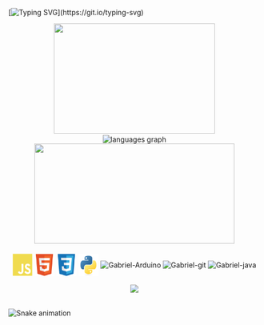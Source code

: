 [![Typing SVG](https://readme-typing-svg.demolab.com?font=Fira+Code&duration=4000&pause=1000&color=42C920&width=600&lines=Ol%C3%A1%2C+eu+sou+o+Gabriel+Castro.;No+momento+estou+cursando+Ci%C3%AAncia+da+Computa%C3%A7%C3%A3o.;A+maioria+dos+meus+c%C3%B3digos+guardo+aqui.;Seja+ele+de+Front-end+ou+Back-end.;Fique+a+vontade+para+consult%C3%A1-los!;Espero+que+goste.)](https://git.io/typing-svg)

<div align="center">
  <img src="https://github-stats-alpha.vercel.app/api?username=Mech24689&cc=1A1B27&tc=70A5FD&ic=9F7ACC&bc=000" width="80%" height="220px">      
</div>

<div align="center">
  <img src="https://github-readme-stats.vercel.app/api/top-langs?locale=en&hide_title=false&layout=compact&card_width=320&langs_count=12&theme=merko&hide_border=true&username=Mech24689" height="200" alt="languages graph"  />
<img src="http://github-profile-summary-cards.vercel.app/api/cards/repos-per-language?username=Mech24689&theme=merko" width="400px" height="200px">
</div>

<div align="center" style="display: inline_block"><br>
  <img align="center" alt="Gabriel-Js" height="45" width="40" src="https://raw.githubusercontent.com/devicons/devicon/master/icons/javascript/javascript-plain.svg">
  <img align="center" alt="Gabriel-HTML" height="45" width="40" src="https://raw.githubusercontent.com/devicons/devicon/master/icons/html5/html5-original.svg">
  <img align="center" alt="Gabriel-CSS" height="45" width="40" src="https://raw.githubusercontent.com/devicons/devicon/master/icons/css3/css3-original.svg">
  <img align="center" alt="Gabriel-Python" height="45" width="40" src="https://raw.githubusercontent.com/devicons/devicon/master/icons/python/python-original.svg">
  <img align="center" alt="Gabriel-Arduino" height="55" width="45" src="https://cdn.jsdelivr.net/gh/devicons/devicon/icons/arduino/arduino-original.svg" />
  <img align="center" alt="Gabriel-git" height="55" width="55" src="https://cdn.jsdelivr.net/gh/devicons/devicon/icons/git/git-original-wordmark.svg" />
  <img align="center" alt="Gabriel-java" height="55" src="https://cdn.jsdelivr.net/gh/devicons/devicon/icons/java/java-original-wordmark.svg" />
</div>
<br/>
<div align="center">
<a href="https://www.linkedin.com/in/gabrie-dos-santos/">
  <img width="35px" src="https://cdn.jsdelivr.net/gh/devicons/devicon/icons/linkedin/linkedin-original.svg" />
</a>
</div>
  
  ##
  
 ![Snake animation](https://github.com/Mech24689/Mech24689/blob/output/github-contribution-grid-snake.svg)
